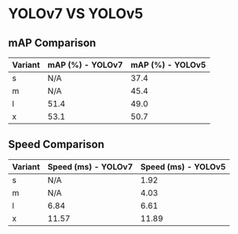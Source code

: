 ---
---

# YOLOv7 VS YOLOv5

## mAP Comparison

| Variant | mAP (%) - YOLOv7 | mAP (%) - YOLOv5 |
| ------- | ---------------- | ---------------- |
| s       | N/A              | 37.4             |
| m       | N/A              | 45.4             |
| l       | 51.4             | 49.0             |
| x       | 53.1             | 50.7             |

## Speed Comparison

| Variant | Speed (ms) - YOLOv7 | Speed (ms) - YOLOv5 |
| ------- | ------------------- | ------------------- |
| s       | N/A                 | 1.92                |
| m       | N/A                 | 4.03                |
| l       | 6.84                | 6.61                |
| x       | 11.57               | 11.89               |
